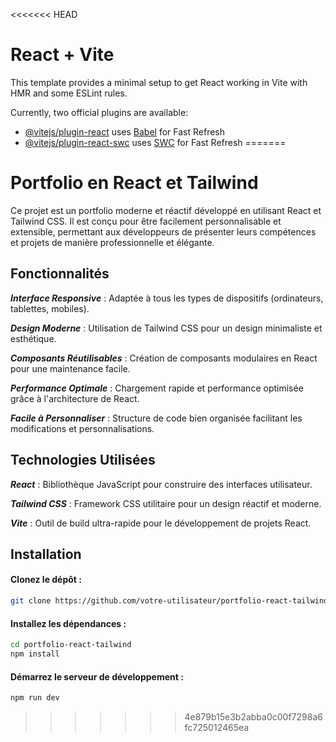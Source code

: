 <<<<<<< HEAD
# React + Vite

This template provides a minimal setup to get React working in Vite with HMR and some ESLint rules.

Currently, two official plugins are available:

- [@vitejs/plugin-react](https://github.com/vitejs/vite-plugin-react/blob/main/packages/plugin-react/README.md) uses [Babel](https://babeljs.io/) for Fast Refresh
- [@vitejs/plugin-react-swc](https://github.com/vitejs/vite-plugin-react-swc) uses [SWC](https://swc.rs/) for Fast Refresh
=======
# Portfolio en React et Tailwind

Ce projet est un portfolio moderne et réactif développé en utilisant React et Tailwind CSS. Il est conçu pour être facilement personnalisable et extensible, permettant aux développeurs de présenter leurs compétences et projets de manière professionnelle et élégante.

## Fonctionnalités

***Interface Responsive*** : Adaptée à tous les types de dispositifs (ordinateurs, tablettes, mobiles).

***Design Moderne*** : Utilisation de Tailwind CSS pour un design minimaliste et esthétique.

***Composants Réutilisables*** : Création de composants modulaires en React pour une maintenance facile.

***Performance Optimale*** : Chargement rapide et performance optimisée grâce à l'architecture de React.

***Facile à Personnaliser*** : Structure de code bien organisée facilitant les modifications et personnalisations.

## Technologies Utilisées

***React*** : Bibliothèque JavaScript pour construire des interfaces utilisateur.

***Tailwind CSS*** : Framework CSS utilitaire pour un design réactif et moderne.

***Vite*** : Outil de build ultra-rapide pour le développement de projets React.

## Installation

#### Clonez le dépôt :

```bash
git clone https://github.com/votre-utilisateur/portfolio-react-tailwind.git
```
#### Installez les dépendances :

```bash
cd portfolio-react-tailwind
npm install
```

#### Démarrez le serveur de développement :

```bash
npm run dev
```
>>>>>>> 4e879b15e3b2abba0c00f7298a6fc725012465ea
